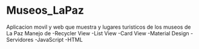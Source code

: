 # Museos_LaPaz
Aplicacion movil y web que muestra y lugares turisticos de los museos de La Paz
Manejo de 
  -Recycler View
  -List View
  -Card View
  -Material Design
  -Servidores
  -JavaScript
  -HTML
